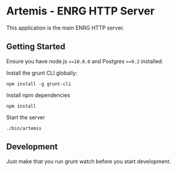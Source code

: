 # Artemis - ENRG HTTP Server

This application is the main ENRG HTTP server.

## Getting Started

Ensure you have node.js ```>=10.0.0``` and Postgres ```>=9.2``` installed.

Install the grunt CLI globally:

```
npm install -g grunt-cli
```

Install npm dependencies

```
npm install
```

Start the server

```
./bin/artemis
```

## Development

Just make that you run grunt watch before you start development.
